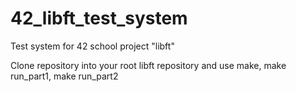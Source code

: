 # 42_libft_test_system
Test system for 42 school project "libft"

Clone repository into your root libft repository and use make, make run_part1, make run_part2
